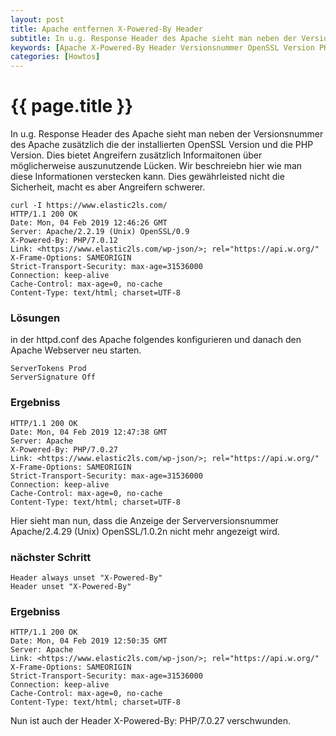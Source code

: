 ```yaml
---
layout: post
title: Apache entfernen X-Powered-By Header
subtitle: In u.g. Response Header des Apache sieht man neben der Versionsnummer des Apache zusätzlich die der installierten OpenSSL Version und die PHP Version. Dies bietet Angreifern zusätzlich Informaitonen über möglicherweise auszunutzende Lücken.
keywords: [Apache X-Powered-By Header Versionsnummer OpenSSL Version PHP Version Serverversionsnummer Apache/2.4.29]
categories: [Howtos]
---
```

# {{ page.title }}



In u.g. Response Header des Apache sieht man neben der Versionsnummer des Apache zusätzlich die der installierten OpenSSL Version und die PHP Version. Dies bietet Angreifern zusätzlich Informaitonen über möglicherweise auszunutzende Lücken. Wir beschreiebn hier wie man diese Informationen verstecken kann. Dies gewährleisted nicht die Sicherheit, macht es aber Angreifern schwerer.

```
curl -I https://www.elastic2ls.com/
HTTP/1.1 200 OK
Date: Mon, 04 Feb 2019 12:46:26 GMT
Server: Apache/2.2.19 (Unix) OpenSSL/0.9
X-Powered-By: PHP/7.0.12
Link: <https://www.elastic2ls.com/wp-json/>; rel="https://api.w.org/"
X-Frame-Options: SAMEORIGIN
Strict-Transport-Security: max-age=31536000
Connection: keep-alive
Cache-Control: max-age=0, no-cache
Content-Type: text/html; charset=UTF-8
```

### Lösungen

in der httpd.conf des Apache folgendes konfigurieren und danach den Apache Webserver neu starten.

```
ServerTokens Prod
ServerSignature Off
```

### Ergebniss

```
HTTP/1.1 200 OK
Date: Mon, 04 Feb 2019 12:47:38 GMT
Server: Apache
X-Powered-By: PHP/7.0.27
Link: <https://www.elastic2ls.com/wp-json/>; rel="https://api.w.org/"
X-Frame-Options: SAMEORIGIN
Strict-Transport-Security: max-age=31536000
Connection: keep-alive
Cache-Control: max-age=0, no-cache
Content-Type: text/html; charset=UTF-8
```

Hier sieht man nun, dass die Anzeige der Serverversionsnummer Apache/2.4.29 (Unix) OpenSSL/1.0.2n nicht mehr angezeigt wird.

### nächster Schritt

```
Header always unset "X-Powered-By"
Header unset "X-Powered-By"
```

### Ergebniss

```
HTTP/1.1 200 OK
Date: Mon, 04 Feb 2019 12:50:35 GMT
Server: Apache
Link: <https://www.elastic2ls.com/wp-json/>; rel="https://api.w.org/"
X-Frame-Options: SAMEORIGIN
Strict-Transport-Security: max-age=31536000
Connection: keep-alive
Cache-Control: max-age=0, no-cache
Content-Type: text/html; charset=UTF-8
```

Nun ist auch der Header X-Powered-By: PHP/7.0.27 verschwunden.
